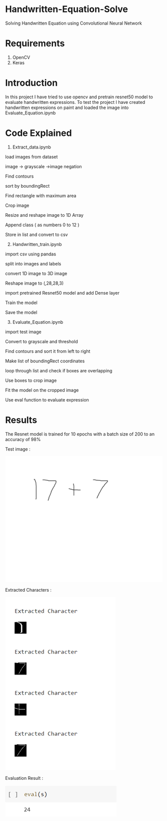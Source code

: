 # Handwritten-Equation-Solve
Solving Handwritten Equation using Convolutional Neural Network

# Requirements

1. OpenCV
2. Keras

# Introduction

In this project I have tried to use opencv and pretrain resnet50 model to evaluate handwritten
expressions. To test the project I have created handwritten expressions on paint and loaded the image
into Evaluate_Equation.ipynb

# Code Explained


1. Extract_data.ipynb



load images from dataset

image -> grayscale ->image negation

Find contours

sort by boundingRect

Find rectangle with maximum area

Crop image

Resize and reshape image to 1D Array

Append class ( as numbers 0 to 12 )

Store in list and convert to csv




2. Handwritten_train.ipynb




import csv using pandas

split into images and labels

convert 1D image to 3D image

Reshape image to (,28,28,3)

import pretrained Resnet50 model and add Dense layer

Train the model

Save the model




3. Evaluate_Equation.ipynb




import test image

Convert to grayscale and threshold

Find contours and sort it from left to right

Make list of boundingRect coordinates

loop through list and check if boxes are overlapping

Use boxes to crop image

Fit the model on the cropped image

Use eval function to evaluate expression




# Results

The Resnet model is trained for 10 epochs with a batch size of 200 to an accuracy of 98%

Test image : 

![](test2.jpg)

Extracted Characters :

![](extractedchar.PNG)

Evaluation Result :

![](Evaluate.PNG)

